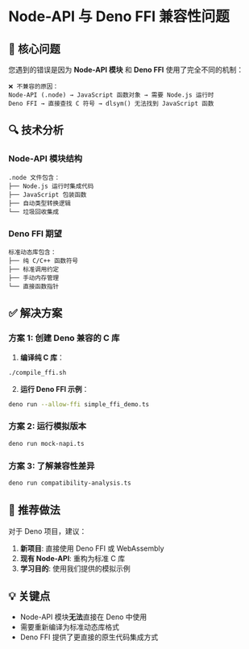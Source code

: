 # Node-API 与 Deno FFI 兼容性问题

## 🚨 核心问题

您遇到的错误是因为 **Node-API 模块** 和 **Deno FFI** 使用了完全不同的机制：

```
❌ 不兼容的原因：
Node-API (.node) → JavaScript 函数对象 → 需要 Node.js 运行时
Deno FFI → 直接查找 C 符号 → dlsym() 无法找到 JavaScript 函数
```

## 🔍 技术分析

### Node-API 模块结构

```
.node 文件包含：
├── Node.js 运行时集成代码
├── JavaScript 包装函数
├── 自动类型转换逻辑
└── 垃圾回收集成
```

### Deno FFI 期望

```
标准动态库包含：
├── 纯 C/C++ 函数符号
├── 标准调用约定
├── 手动内存管理
└── 直接函数指针
```

## ✅ 解决方案

### 方案 1: 创建 Deno 兼容的 C 库

1. **编译纯 C 库**：

```bash
./compile_ffi.sh
```

2. **运行 Deno FFI 示例**：

```bash
deno run --allow-ffi simple_ffi_demo.ts
```

### 方案 2: 运行模拟版本

```bash
deno run mock-napi.ts
```

### 方案 3: 了解兼容性差异

```bash
deno run compatibility-analysis.ts
```

## 🎯 推荐做法

对于 Deno 项目，建议：

1. **新项目**: 直接使用 Deno FFI 或 WebAssembly
2. **现有 Node-API**: 重构为标准 C 库
3. **学习目的**: 使用我们提供的模拟示例

## 💡 关键点

- Node-API 模块**无法**直接在 Deno 中使用
- 需要重新编译为标准动态库格式
- Deno FFI 提供了更直接的原生代码集成方式
